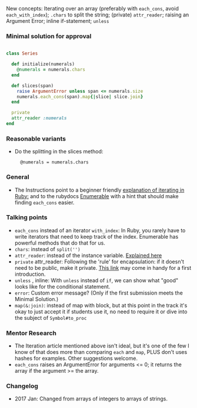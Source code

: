 New concepts: Iterating over an array (preferably with `each_cons`, avoid `each_with_index`); `.chars` to split the string; (private) `attr_reader`; raising an Argument Error; inline if-statement; `unless` 

### Minimal solution for approval

```ruby

class Series

  def initialize(numerals)
    @numerals = numerals.chars
  end

  def slices(span)
    raise ArgumentError unless span <= numerals.size
    numerals.each_cons(span).map{|slice| slice.join}
  end

  private
  attr_reader :numerals
end
```

### Reasonable variants
- Do the splitting in the slices method: 
  ```
    @numerals = numerals.chars
  ```

### General 
- The Instructions point to a beginner friendly [explanation of iterating in Ruby:](http://jeromedalbert.com/ruby-how-to-iterate-the-right-way/)
and to the rubydocs [Enumerable](https://ruby-doc.org/core/Enumerable.html) with a hint that should make finding `each_cons` easier. 


### Talking points
- `each_cons` instead of an iterator `with_index`: In Ruby, you rarely have to write iterators that need to keep track of the index. Enumerable has powerful methods that do that for us.
- `chars`: instead of `split('')`   
- `attr_reader`: instead of the instance variable. [Explained here](https://ivoanjo.me/blog/2017/09/20/why-i-always-use-attr_reader-to-access-instance-variables)
- `private` attr_reader: Following the 'rule' for encapsulation: if it doesn't need to be public, make it private. [This link](http://ruby-for-beginners.rubymonstas.org/writing_classes/state_and_behaviour.html) may come in handy for a first introduction. 
- `unless` , inline: With `unless` instead of `if`, we can show what "good" looks like for the conditional statement.
- `error`: Custom error message? (Only if the first submission meets the Minimal Solution.)
- `map(&:join)`: instead of map with block, but at this point in the track it's okay to just accept it if students use it, no need to require it or dive into the subject of `Symbol#to_proc`  

### Mentor Research
- The Iteration article mentioned above isn't ideal, but it's one of the few I know of that does more than comparing `each` and `map`, PLUS don't uses hashes for examples.
Other suggestions welcome.
- `each_cons` raises an ArgumentError for arguments <= 0; it returns the array if the argument >= the array. 

### Changelog
- 2017 Jan: Changed from arrays of integers to arrays of strings.

